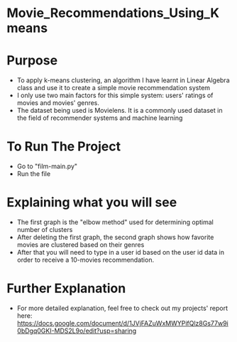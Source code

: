 # Movie_Recommendations_Using_Kmeans

# Purpose
- To apply k-means clustering, an algorithm I have learnt in Linear Algebra class and use it to create a simple movie recommendation system
- I only use two main factors for this simple system: users' ratings of movies and movies' genres.
- The dataset being used is Movielens. It is a commonly used dataset in the field of recommender systems and machine learning 

# To Run The Project

- Go to "film-main.py" 
- Run the file

# Explaining what you will see
- The first graph is the "elbow method" used for determining optimal number of clusters
- After deleting the first graph, the second graph shows how favorite movies are clustered based on their genres
- After that you will need to type in a user id based on the user id data in order to receive a 10-movies recommendation.

# Further Explanation
- For more detailed explanation, feel free to check out my projects' report here: 
https://docs.google.com/document/d/1JVjFAZuWxMWYPifQlz8Gs77w9i0bDgq0GKI-MDS2L9o/edit?usp=sharing
